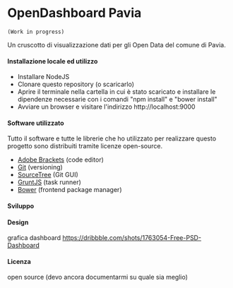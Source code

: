# OpenDashboard Pavia
    (Work in progress)

Un cruscotto di visualizzazione dati per gli Open Data del comune di Pavia.

#### Installazione locale ed utilizzo
- Installare NodeJS
- Clonare questo repository (o scaricarlo)
- Aprire il terminale nella cartella in cui è stato scaricato e installare le dipendenze necessarie con i comandi "npm install" e "bower install"
- Avviare un browser e visitare l'indirizzo http://localhost:9000

#### Software utilizzato
Tutto il software e tutte le librerie che ho utilizzato per realizzare questo progetto sono distribuiti tramite licenze open-source.

- [Adobe Brackets]() (code editor)
- [Git]() (versioning)
- [SourceTree]() (Git GUI)
- [GruntJS]() (task runner)
- [Bower]() (frontend package manager)

#### Sviluppo

#### Design
grafica dashboard https://dribbble.com/shots/1763054-Free-PSD-Dashboard

#### Licenza
open source (devo ancora documentarmi su quale sia meglio)